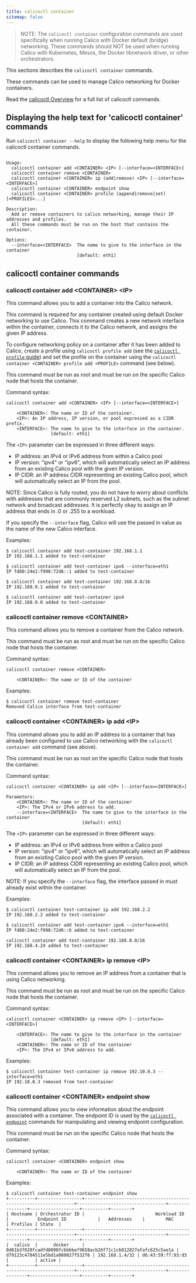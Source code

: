 ```yaml
---
title: calicoctl container
sitemap: false 
---
```


> NOTE: The `calicoctl container` configuration commands are used specifically
> when running Calico with Docker default (bridge) networking.  These commands
> should  NOT be used when running Calico with Kubernetes, Mesos, the Docker
> libnetwork driver, or other orchestrators.

This sections describes the `calicoctl container` commands.

These commands can be used to manage Calico networking for Docker containers.

Read the [calicoctl Overview]({{site.baseurl}}/{{page.version}}/reference/calicoctl) for a
full list of calicoctl commands.

## Displaying the help text for 'calicoctl container' commands

Run `calicoctl container --help` to display the following help menu for the
calicoctl container commands.

```

Usage:
  calicoctl container add <CONTAINER> <IP> [--interface=<INTERFACE>]
  calicoctl container remove <CONTAINER>
  calicoctl container <CONTAINER> ip (add|remove) <IP> [--interface=<INTERFACE>]
  calicoctl container <CONTAINER> endpoint show
  calicoctl container <CONTAINER> profile (append|remove|set) [<PROFILES>...]

Description:
  Add or remove containers to calico networking, manage their IP addresses and profiles.
  All these commands must be run on the host that contains the container.

Options:
  --interface=<INTERFACE>  The name to give to the interface in the container
                           [default: eth1]

```

## calicoctl container commands


### calicoctl container add \<CONTAINER\> \<IP\>

This command allows you to add a container into the Calico network.

This command is required for any container created using default Docker
networking to use Calico.  This command creates a new network interface within
the container, connects it to the Calico network, and assigns the given IP
address.

To configure networking policy on a container after it has been added to
Calico, create a profile using `calicoctl profile add` (see the
[`calicoctl profile` guide](./profile)) and set the profile on the container
using the `calicoctl container <CONTAINER> profile add <PROFILE>` command (see
below).

This command must be run as root and must be run on the specific Calico node
that hosts the container.

Command syntax:

```
calicoctl container add <CONTAINER> <IP> [--interface=<INTERFACE>]

    <CONTAINER>: The name or ID of the container.
    <IP>: An IP address, IP version, or pool expressed as a CIDR prefix.
    <INTERFACE>: The name to give to the interface in the container.
                 [default: eth1]
```

The `<IP>` parameter can be expressed in three different ways:
 - IP address: an IPv4 or IPv6 address from within a Calico pool
 - IP version: "ipv4" or "ipv6", which will automatically select an IP address
               from an existing Calico pool with the given IP version.
 - IP CIDR: an IP address CIDR representing an existing Calico pool, which will
            automatically select an IP from the pool.

NOTE: Since Calico is fully routed, you do not have to worry about conflicts
with addresses that are commonly reserved L2 subnets, such as the subnet
network and broadcast addresses. It is perfectly okay to assign an IP address
that ends in .0 or .255 to a workload.

If you specify the `--interface` flag, Calico will use the passed in value as
the name of the new Calico interface.

Examples:

```
$ calicoctl container add test-container 192.168.1.1
IP 192.168.1.1 added to test-container

$ calicoctl container add test-container ipv6 --interface=eth1
IP fd80:24e2:f998:72d6::1 added to test-container

$ calicoctl container add test-container 192.168.0.0/16
IP 192.168.0.1 added to test-container

$ calicoctl container add test-container ipv4
IP 192.168.0.0 added to test-container
```

### calicoctl container remove \<CONTAINER\>

This command allows you to remove a container from the Calico network.

This command must be run as root and must be run on the specific Calico node
that hosts the container.

Command syntax:

```
calicoctl container remove <CONTAINER>

    <CONTAINER>: The name or ID of the container
```

Examples:

```
$ calicoctl container remove test-container
Removed Calico interface from test-container
```

### calicoctl container \<CONTAINER\> ip add \<IP\>

This command allows you to add an IP address to a container that has already
been configured to use Calico networking with the `calicoctl container add`
command (see above).

This command must be run as root on the specific Calico node that hosts the
container.

Command syntax:

```
calicoctl container <CONTAINER> ip add <IP> [--interface=<INTERFACE>]

Parameters:
    <CONTAINER>: The name or ID of the container
    <IP>: The IPv4 or IPv6 address to add.
    --interface=<INTERFACE>  The name to give to the interface in the container
                             [default: eth1]

```
The `<IP>` parameter can be expressed in three different ways:
 - IP address: an IPv4 or IPv6 address from within a Calico pool
 - IP version: "ipv4" or "ipv6", which will automatically select an IP address
               from an existing Calico pool with the given IP version.
 - IP CIDR: an IP address CIDR representing an existing Calico pool, which will
            automatically select an IP from the pool.

NOTE: If you specify the `--interface` flag, the interface passed in must
already exist within the container.

Examples:

```
$ calicoctl container test-container ip add 192.168.2.2
IP 192.168.2.2 added to test-container

$ calicoctl container add test-container ipv6 --interface=eth1
IP fd80:24e2:f998:72d6::6 added to test-container

calicoctl container add test-container 192.168.0.0/16
IP 192.168.4.24 added to test-container
```

### calicoctl container \<CONTAINER\> ip remove \<IP\>

This command allows you to remove an IP address from a container that is
using Calico networking.

This command must be run as root and must be run on the specific Calico node
that hosts the container.

Command syntax:

```
calicoctl container <CONTAINER> ip remove <IP> [--interface=<INTERFACE>]

    <INTERFACE>: The name to give to the interface in the container
                 [default: eth1]
    <CONTAINER>: The name or ID of the container
    <IP>: The IPv4 or IPv6 address to add.
```

Examples:

```
$ calicoctl container test-container ip remove 192.10.0.3 --interface=eth1
IP 192.10.0.3 removed from test-container
```

### calicoctl container \<CONTAINER\> endpoint show

This command allows you to view information about the endpoint associated with
a container.  The endpoint ID is used by the
[`calicoctl endpoint`](endpoint) commands for manipulating and viewing
endpoint configuration.

This command must be run on the specific Calico node that hosts the container.

Command syntax:

```
calicoctl container <CONTAINER> endpoint show

    <CONTAINER>: The name or ID of the container
```

Examples:

```
$ calicoctl container test-container endpoint show
+----------+-----------------+------------------------------------------------------------------+----------------------------------+----------------+-------------------+----------+--------+
| Hostname | Orchestrator ID |                           Workload ID                            |           Endpoint ID            |   Addresses    |        MAC        | Profiles | State  |
+----------+-----------------+------------------------------------------------------------------+----------------------------------+----------------+-------------------+----------+--------+
|  calico  |      docker     | 0d01b3f020fcadfd0090fcbbbbef9658acb26f71c1cb812827afafc625c5ae1a | d79123c4784511e5bd1a080027f532f6 | 192.168.1.4/32 | d6:43:59:f7:93:d3 |          | active |
+----------+-----------------+------------------------------------------------------------------+----------------------------------+----------------+-------------------+----------+--------+
```
